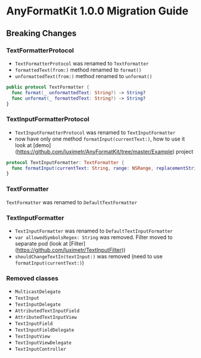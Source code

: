 # AnyFormatKit 1.0.0 Migration Guide

## Breaking Changes

### TextFormatterProtocol

- `TextFormatterProtocol` was renamed to `TextFormatter` 
- `formattedText(from:)` method renamed to `format()`
- `unformattedText(from:)` method renamed to `unformat()`

```swift
public protocol TextFormatter {
  func format(_ unformattedText: String?) -> String?
  func unformat(_ formattedText: String?) -> String?
}
```

### TextInputFormatterProtocol

- `TextInputFormatterProtocol` was renamed to `TextInputFormatter`
- now have only one method `formatInput(currentText:)`, how to use it look at [demo] (https://github.com/luximetr/AnyFormatKit/tree/master/Example) project 

```swift 
protocol TextInputFormatter: TextFormatter {
  func formatInput(currentText: String, range: NSRange, replacementString text: String) -> FormattedTextValue
}
```

### TextFormatter

`TextFormatter` was renamed to `DefaultTextFormatter`

### TextInputFormatter 

- `TextInputFormatter` was renamed to `DefaultTextInputFormatter`
- `var allowedSymbolsRegex: String` was removed. Filter moved to separate pod (look at [Filter] (https://github.com/luximetr/TextInputFilter))
- `shouldChangeTextIn(textInput:)` was removed (need to use `formatInput(currentText:)`)

### Removed classes

- `MulticastDelegate`
- `TextInput`
- `TextInputDelegate`
- `AttributedTextInputField`
- `AttributedTextInputView`
- `TextInputField`
- `TextInputFieldDelegate`
- `TextInputView`
- `TextInputViewDelegate`
- `TextInputController`
